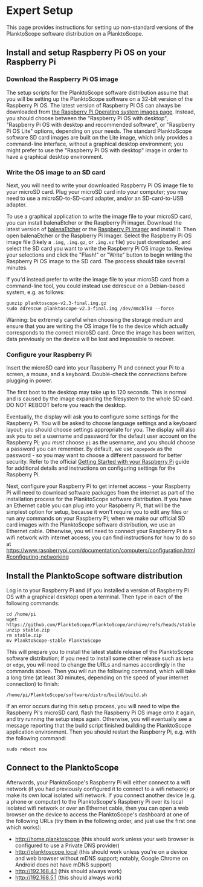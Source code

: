 # Expert Setup

This page provides instructions for setting up non-standard versions of the PlanktoScope software distribution on a PlanktoScope.

## Install and setup Raspberry Pi OS on your Raspberry Pi

### Download the Raspberry Pi OS image

The setup scripts for the PlanktoScope software distribution assume that you will be setting up the PlanktoScope software on a 32-bit version of the Raspberry Pi OS. The latest version of Raspberry Pi OS can always be downloaded from [the Raspberry Pi Operating system images page](https://www.raspberrypi.com/software/operating-systems/). Instead, you should choose between the "Raspberry Pi OS with desktop", "Raspberry Pi OS with desktop and recommended software", or "Raspberry Pi OS Lite" options, depending on your needs. The standard PlanktoScope software SD card images are built on the Lite image, which only provides a command-line interface, without a graphical desktop environment; you might prefer to use the "Raspberry Pi OS with desktop" image in order to have a graphical desktop environment.

### Write the OS image to an SD card

Next, you will need to write your downloaded Raspberry Pi OS image file to your microSD card. Plug your microSD card into your computer; you may need to use a microSD-to-SD-card adapter, and/or an SD-card-to-USB adapter.

To use a graphical application to write the image file to your microSD card, you can install balenaEtcher or the Raspberry Pi imager. Download the latest version of [balenaEtcher](https://www.balena.io/etcher/) or the [Raspberry Pi Imager](https://www.raspberrypi.com/software/) and install it. Then open balenaEtcher or the Raspberry Pi Imager. Select the Raspberry Pi OS image file (likely a `.img`, `.img.gz`, or `.img.xz` file) you just downloaded, and select the SD card you want to write the Raspberry Pi OS image to. Review your selections and click the "Flash!" or "Write" button to begin writing the Raspberry Pi OS image to the SD card. The process should take several minutes.

If you'd instead prefer to write the image file to your microSD card from a command-line tool, you could instead use ddrescue on a Debian-based system, e.g. as follows:
```
gunzip planktoscope-v2.3-final.img.gz
sudo ddrescue planktoscope-v2.3-final.img /dev/mmcblk0 --force
```
Warning: be extremely careful when choosing the storage medium and ensure that you are writing the OS image file to the device which actually corresponds to the correct microSD card. Once the image has been written, data previously on the device will be lost and impossible to recover.


### Configure your Raspberry Pi

Insert the microSD card into your Raspberry Pi and connect your Pi to a screen, a mouse, and a keyboard. Double-check the connections before plugging in power.

The first boot to the desktop may take up to 120 seconds. This is normal and is caused by the image expanding the filesystem to the whole SD card. DO NOT REBOOT before you reach the desktop.

Eventually, the display will ask you to configure some settings for the Raspberry Pi. You will be asked to choose language settings and a keyboard layout; you should choose settings appropriate for you. The display will also ask you to set a username and password for the default user account on the Raspberry Pi; you *must* choose `pi` as the username, and you should choose a password you can remember. By default, we use `copepode` as the password - so you may want to choose a different password for better security. Refer to the official [Getting Started with your Raspberry Pi](https://projects.raspberrypi.org/en/projects/raspberry-pi-getting-started/) guide for additional details and instructions on configuring settings for the Raspberry Pi.

Next, configure your Raspberry Pi to get internet access - your Raspberry Pi will need to download software packages from the internet as part of the installation process for the PlanktoScope software distribution. If you have an Ethernet cable you can plug into your Raspberry Pi, that will be the simplest option for setup, because it won't require you to edit any files or run any commands on your Raspberry Pi; when we make our official SD card images with the PlanktoScope software distribution, we use an Ethernet cable. Otherwise, you will need to connect your Raspberry Pi to a wifi network with internet access; you can find instructions for how to do so at <https://www.raspberrypi.com/documentation/computers/configuration.html#configuring-networking>

## Install the PlanktoScope software distribution

Log in to your Raspberry Pi and (if you installed a version of Raspberry Pi OS with a graphical desktop) open a terminal. Then type in each of the following commands:

```
cd /home/pi
wget https://github.com/PlanktoScope/PlanktoScope/archive/refs/heads/stable.zip
unzip stable.zip
rm stable.zip
mv PlanktoScope-stable PlanktoScope
```

This will prepare you to install the latest stable release of the PlanktoScope software distribution; if you need to install some other release such as `beta` or `edge`, you will need to change the URLs and names accordingly in the commands above. Then you will run the following command, which will take a long time (at least 30 minutes, depending on the speed of your internet connection) to finish:

```
/home/pi/PlanktoScope/software/distro/build/build.sh
```

If an error occurs during this setup process, you will need to wipe the Raspberry Pi's microSD card, flash the Raspberry Pi OS image onto it again, and try running the setup steps again. Otherwise, you will eventually see a message reporting that the build script finished building the PlanktoScope application environment. Then you should restart the Raspberry Pi, e.g. with the following command:

```
sudo reboot now
```

## Connect to the PlanktoScope

Afterwards, your PlanktoScope's Raspberry Pi will either connect to a wifi network (if you had previously configured it to connect to a wifi network) or make its own local isolated wifi network. If you connect another device (e.g. a phone or computer) to the PlanktoScope's Raspberry Pi over its local isolated wifi network or over an Ethernet cable, then you can open a web browser on the device to access the PlanktoScope's dashboard at one of the following URLs (try them in the following order, and just use the first one which works):

- <http://home.planktoscope> (this should work unless your web browser is configured to use a Private DNS provider)
- <http://planktoscope.local> (this should work unless you're on a device and web browser without mDNS support; notably, Google Chrome on Android does not have mDNS support)
- <http://192.168.4.1> (this should always work)
- <http://192.168.5.1> (this should always work)
